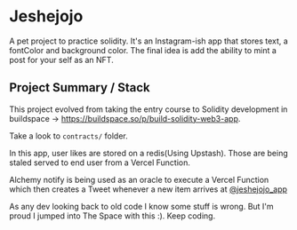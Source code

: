 # Jeshejojo

A pet project to practice solidity. It's an Instagram-ish app that stores text, a fontColor and background color. The final idea is add the ability to mint a post for your self as an NFT.

## Project Summary / Stack

This project evolved from taking the entry course to Solidity development in buildspace -> https://buildspace.so/p/build-solidity-web3-app.

Take a look to `contracts/` folder.

In this app, user likes are stored on a redis(Using Upstash). Those are being staled served to end user from a Vercel Function.

Alchemy notify is being used as an oracle to execute a Vercel Function which then creates a Tweet whenever a new item arrives at [@jeshejojo_app](https://twitter.com/jeshejojo_app)

As any dev looking back to old code I know some stuff is wrong. But I'm proud I jumped into The Space with this :). Keep coding.

